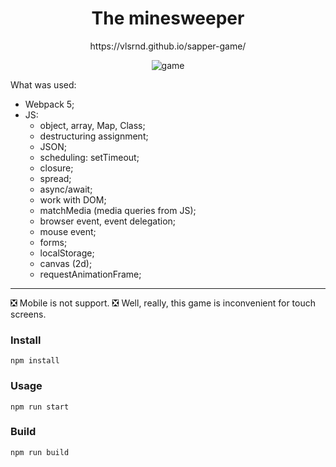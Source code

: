 <h1 align="center">The minesweeper</h1>
<p align="center">https://vlsrnd.github.io/sapper-game/</p>
<p align="center">
<img src="https://drive.google.com/uc?export=view&id=1GYQJuKU-EVpskxCc8y_FJ5w7I5G50b8f" alt="game">
</p>

What was used:
- Webpack 5;
- JS:
  + object, array, Map, Class;
  + destructuring assignment;
  + JSON;
  + scheduling: setTimeout;
  + closure;
  + spread;
  + async/await;
  + work with DOM;
  + matchMedia (media queries from JS);
  + browser event, event delegation;
  + mouse event;
  + forms;
  + localStorage;
  + canvas (2d);
  + requestAnimationFrame;
____
:negative_squared_cross_mark: Mobile is not support. :negative_squared_cross_mark:
Well, really, this game is inconvenient for touch screens.

### Install
```
npm install
```
### Usage
```
npm run start
```
### Build
```
npm run build
```

